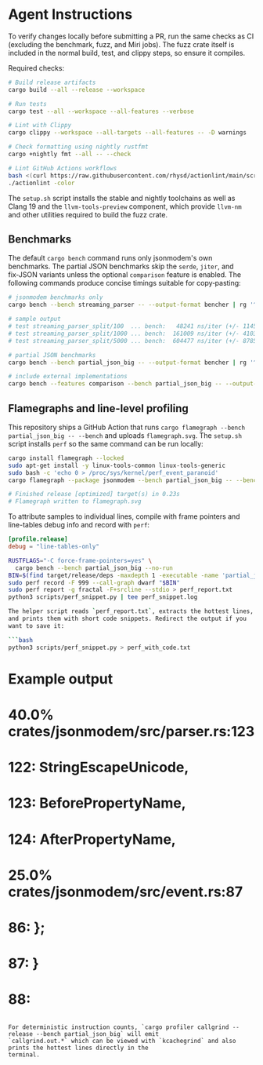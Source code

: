 # Agent Instructions

To verify changes locally before submitting a PR, run the same checks as CI
(excluding the benchmark, fuzz, and Miri jobs).  The fuzz crate itself is
included in the normal build, test, and clippy steps, so ensure it compiles.

Required checks:

```bash
# Build release artifacts
cargo build --all --release --workspace

# Run tests
cargo test --all --workspace --all-features --verbose

# Lint with Clippy
cargo clippy --workspace --all-targets --all-features -- -D warnings

# Check formatting using nightly rustfmt
cargo +nightly fmt --all -- --check

# Lint GitHub Actions workflows
bash <(curl https://raw.githubusercontent.com/rhysd/actionlint/main/scripts/download-actionlint.bash)
./actionlint -color
```

The `setup.sh` script installs the stable and nightly toolchains as well as
Clang 19 and the `llvm-tools-preview` component, which provide `llvm-nm` and
other utilities required to build the fuzz crate.

## Benchmarks

The default `cargo bench` command runs only jsonmodem's own benchmarks. The
partial JSON benchmarks skip the `serde`, `jiter`, and fix‑JSON variants unless
the optional `comparison` feature is enabled. The following commands produce
concise timings suitable for copy‑pasting:

```bash
# jsonmodem benchmarks only
cargo bench --bench streaming_parser -- --output-format bencher | rg '^test'

# sample output
# test streaming_parser_split/100  ... bench:   48241 ns/iter (+/- 1145)
# test streaming_parser_split/1000 ... bench:  161009 ns/iter (+/- 4103)
# test streaming_parser_split/5000 ... bench:  604477 ns/iter (+/- 8785)

# partial JSON benchmarks
cargo bench --bench partial_json_big -- --output-format bencher | rg '^test'

# include external implementations
cargo bench --features comparison --bench partial_json_big -- --output-format bencher | rg '^test'
```

## Flamegraphs and line-level profiling

This repository ships a GitHub Action that runs
`cargo flamegraph --bench partial_json_big -- --bench` and uploads
`flamegraph.svg`.  The `setup.sh` script installs `perf` so the same
command can be run locally:

```bash
cargo install flamegraph --locked
sudo apt-get install -y linux-tools-common linux-tools-generic
sudo bash -c 'echo 0 > /proc/sys/kernel/perf_event_paranoid'
cargo flamegraph --package jsonmodem --bench partial_json_big -- --bench

# Finished release [optimized] target(s) in 0.23s
# Flamegraph written to flamegraph.svg
```

To attribute samples to individual lines, compile with frame pointers and
line-tables debug info and record with `perf`:

```toml
[profile.release]
debug = "line-tables-only"
```

```bash
RUSTFLAGS="-C force-frame-pointers=yes" \
  cargo bench --bench partial_json_big --no-run
BIN=$(find target/release/deps -maxdepth 1 -executable -name 'partial_json_big-*' | head -n 1)
sudo perf record -F 999 --call-graph dwarf "$BIN"
sudo perf report -g fractal -F+srcline --stdio > perf_report.txt
python3 scripts/perf_snippet.py | tee perf_snippet.log

The helper script reads `perf_report.txt`, extracts the hottest lines,
and prints them with short code snippets. Redirect the output if you
want to save it:

```bash
python3 scripts/perf_snippet.py > perf_with_code.txt
```

# Example output
# 40.0% crates/jsonmodem/src/parser.rs:123
#    122:     StringEscapeUnicode,
#    123:     BeforePropertyName,
#    124:     AfterPropertyName,
#
# 25.0% crates/jsonmodem/src/event.rs:87
#     86:     };
#     87: }
#     88:
```

For deterministic instruction counts, `cargo profiler callgrind --release --bench partial_json_big` will emit
`callgrind.out.*` which can be viewed with `kcachegrind` and also prints the hottest lines directly in the
terminal.
